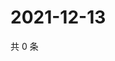 # 2021-12-13

共 0 条

<!-- BEGIN WEIBO -->
<!-- 最后更新时间 Mon Dec 13 2021 23:12:45 GMT+0800 (China Standard Time) -->

<!-- END WEIBO -->
